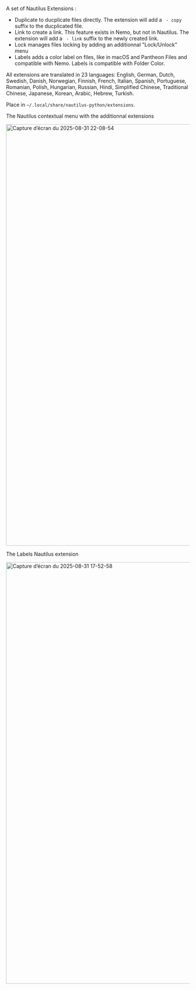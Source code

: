 A set of Nautilus Extensions :

- Duplicate to ducplicate files directly. The extension will add a ` - copy` suffix to the ducplicated file.
- Link to create a link. This feature exists in Nemo, but not in Nautilus. The extension will add a ` - link` suffix to the newly created link.
- Lock manages files locking by adding an additionnal "Lock/Unlock" menu
- Labels adds a color label on files, like in macOS and Pantheon Files and compatible with Nemo. Labels is compatible with Folder Color.

All extensions are translated in 23 languages: English, German, Dutch, Swedish, Danish, Norwegian, Finnish, French, Italian, Spanish, Portuguese, Romanian, Polish, Hungarian, Russian, Hindi, Simplified Chinese, Traditional Chinese, Japanese, Korean, Arabic, Hebrew, Turkish.

Place in `~/.local/share/nautilus-python/extensions`.

The Nautilus contextual menu with the additionnal extensions

<img width="2048" height="1152" alt="Capture d’écran du 2025-08-31 22-08-54" src="https://github.com/user-attachments/assets/b82a22a4-35fc-4e56-95fb-1d072f7c5d68" />

The Labels Nautilus extension

<img width="2048" height="1152" alt="Capture d’écran du 2025-08-31 17-52-58" src="https://github.com/user-attachments/assets/f97eeea6-d64c-4514-8655-c6c9501685a1" />
